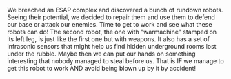 We breached an ESAP complex and discovered a bunch of rundown robots. Seeing their potential, we decided to repair them and use them to defend our base or attack our enemies. Time to get to work and see what these robots can do!
The second robot, the one with "warmachine" stamped on its left leg, is just like the first one but with weapons. It also has a set of infrasonic sensors that might help us find hidden underground rooms lost under the rubble. Maybe then we can put our hands on something interesting that nobody managed to steal before us. That is IF we manage to get this robot to work AND avoid being blown up by it by accident!